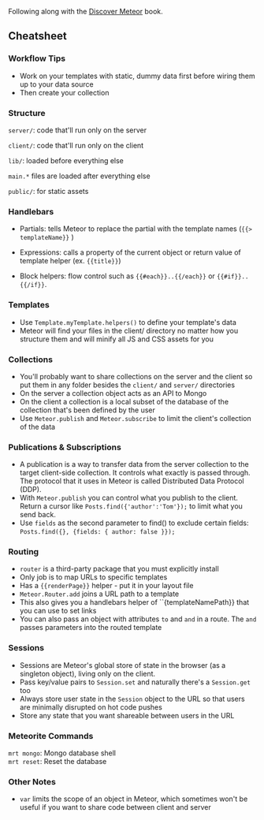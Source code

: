 Following along with the [Discover Meteor](http://www.discovermeteor.com) book.

## Cheatsheet

### Workflow Tips

* Work on your templates with static, dummy data first before wiring them up to your data source
* Then create your collection

### Structure

`server/`: code that'll run only on the server  

`client/`: code that'll run only on the client  

`lib/`: loaded before everything else

`main.*` files are loaded after everything else

`public/`: for static assets

### Handlebars

* Partials: tells Meteor to replace the partial with the template names (`{{> templateName}}`
)

* Expressions: calls a property of the current object or return value of template helper (ex. `{{title}}`)

* Block helpers: flow control such as `{{#each}}..{{/each}}` or `{{#if}}..{{/if}}`.

### Templates

* Use `Template.myTemplate.helpers()` to define your template's data
* Meteor will find your files in the client/ directory no matter how you structure them and will minify all JS and CSS
  assets for you

### Collections
* You'll probably want to share collections on the server and the client so put them in any folder besides the `client/`
  and `server/` directories  
* On the server a collection object acts as an API to Mongo
* On the client a collection is a local subset of the database of the collection that's been defined by the user
* Use `Meteor.publish` and `Meteor.subscribe` to limit the client's collection of the data

### Publications & Subscriptions
* A publication is a way to transfer data from the server collection to the target client-side collection. It controls what exactly is passed through. The protocol that it uses in Meteor is called Distributed Data Protocol (DDP).
* With `Meteor.publish` you can control what you publish to the client. Return a cursor like `Posts.find({'author':'Tom'});` to limit what you send back.
* Use `fields` as the second parameter to find() to exclude certain fields: `Posts.find({}, {fields: { author: false }});`

### Routing
* `router` is a third-party package that you must explicitly install
* Only job is to map URLs to specific templates
* Has a `{{renderPage}}` helper - put it in your layout file
* `Meteor.Router.add` joins a URL path to a template
* This also gives you a handlebars helper of ``{templateNamePath}} that you can use to set links 
* You can also pass an object with attributes `to` and `and` in a route. The `and` passes parameters into the routed template

### Sessions
* Sessions are Meteor's global store of state in the browser (as a singleton object), living only on the client.
* Pass key/value pairs to `Session.set` and naturally there's a `Session.get` too
* Always store user state in the `Session` object to the URL so that users are minimally disrupted on hot code pushes
* Store any state that you want shareable between users in the URL

### Meteorite Commands
`mrt mongo`: Mongo database shell  
`mrt reset`: Reset the database

### Other Notes
* `var` limits the scope of an object in Meteor, which sometimes won't be useful if you want to share code between
  client and server
